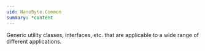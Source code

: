 ```yaml
---
uid: NanoByte.Common
summary: *content
---
```

Generic utility classes, interfaces, etc. that are applicable to a wide range of different applications.
